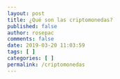 ```yaml
---
layout: post
title: ¿Qué son las criptomonedas?
published: false
author: rosepac
comments: false
date: 2019-03-20 11:03:59
tags: [ ]
categories: [ ]
permalink: /criptomonedas
---
```


